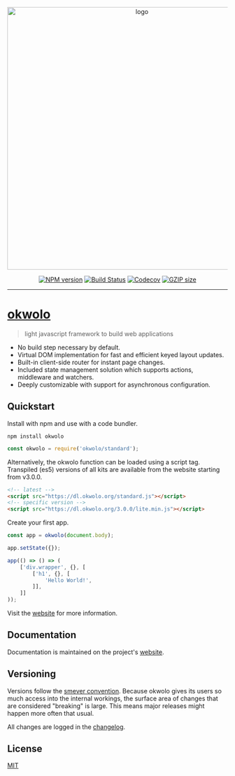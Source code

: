 <p align="center">
    <a href="https://okwolo.org">
        <img src="https://user-images.githubusercontent.com/9319710/28757374-8e78376e-754f-11e7-84a1-7b2b2e540e56.png" alt="logo" width="600px">
    </a>
</p>
<p align="center">
    <a href="https://www.npmjs.com/package/okwolo"><img src="https://img.shields.io/npm/v/okwolo.svg" alt="NPM version" /></a>
    <a href="https://travis-ci.org/okwolo/okwolo"><img src="https://travis-ci.org/okwolo/okwolo.svg?branch=master" alt="Build Status" /></a>
    <a href="https://codecov.io/gh/okwolo/okwolo"><img src="https://img.shields.io/codecov/c/github/okwolo/okwolo.svg" alt="Codecov" /></a>
    <a href="https://github.com/okwolo/okwolo/blob/master/dist/standard.min.js.gz"><img src="https://img.shields.io/github/size/okwolo/okwolo/dist/standard.min.js.gz.svg" alt="GZIP size" /></a>
</p>

---

# [okwolo](https://okwolo.org)

> light javascript framework to build web applications

* No build step necessary by default.
* Virtual DOM implementation for fast and efficient keyed layout updates.
* Built-in client-side router for instant page changes.
* Included state management solution which supports actions, middleware and watchers.
* Deeply customizable with support for asynchronous configuration.

## Quickstart

Install with npm and use with a code bundler.

```
npm install okwolo
```

```javascript
const okwolo = require('okwolo/standard');
```

Alternatively, the okwolo function can be loaded using a script tag. Transpiled (es5) versions of all kits are available from the website starting from v3.0.0.

```html
<!-- latest -->
<script src="https://dl.okwolo.org/standard.js"></script>
<!-- specific version -->
<script src="https://dl.okwolo.org/3.0.0/lite.min.js"></script>
```

Create your first app.

```javascript
const app = okwolo(document.body);

app.setState({});

app(() => () => (
    ['div.wrapper', {}, [
        ['h1', {}, [
            'Hello World!',
        ]],
    ]]
));
```

Visit the [website](https://okwolo.org) for more information.

## Documentation

Documentation is maintained on the project's [website](https://okwolo.org).

## Versioning

Versions follow the [smever convention](https://semver.org/). Because okwolo gives its users so much access into the internal workings, the surface area of changes that are considered "breaking" is large. This means major releases might happen more often that usual.

All changes are logged in the [changelog](https://github.com/okwolo/okwolo/blob/master/CHANGELOG.md).

## License

[MIT](https://github.com/okwolo/okwolo/blob/master/LICENSE)
